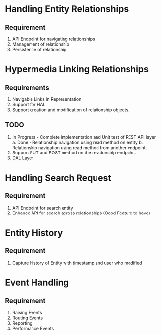 Handling Entity Relationships
=============================

Requirement
-----------
1. API Endpoint for navigating relationships
2. Management of relationship
3. Persistence of relationship


Hypermedia Linking Relationships
================================

Requirements
------------

1. Navigable Links in Representation
2. Support for HAL
3. Support creation and modification of relationship objects.


TODO
----
1. In Progress - Complete implementation and Unit test of REST API layer
	a. Done - Relationship navigation using read method on entity
	b. Relationship navigation using read method from another endpoint.
2. Support PUT and POST method on the relationship endpoint.
2. DAL Layer

Handling Search Request
=============================

Requirement
-----------
1. API Endpoint for search entity
2. Enhance API for search across relationships (Good Feature to have)

Entity History
==============


Requirement
-----------
1. Capture history of Entity with timestamp and user who modified

Event Handling
==============


Requirement
-----------
1. Raising Events
2. Routing Events
3. Reporting
4. Performance Events
